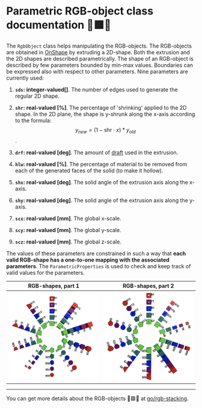 # Parametric RGB-object class documentation &#128721;&#129001;&#128311;


The `RgbObject` class helps manipulating the RGB-objects. The RGB-objects are
obtained in [OnShape][OnShapeAPI] by extruding a 2D-shape. Both the extrusion
and the 2D shapes are described parametrically. The shape of an RGB-object is
described by few parameters bounded by min-max values. Boundaries can be
expressed also with respect to other parameters.  Nine parameters
are currently used:

1.  **`sds`: integer-valued[]**. The number of edges used to generate the
    regular 2D shape.

2.  **`shr`: real-valued [%]**. The percentage of 'shrinking' applied to the 2D
    shape. In the 2D plane, the shape is y-shrunk along the x-axis according to
    the formula: $$ y_{new} = (1 - \mbox{shr} \cdot x)*y_{old} $$.

3.  **`drf`: real-valued [deg]**. The amount of
    [draft](https://en.wikipedia.org/wiki/Draft_\(engineering\)) used in the
    extrusion.

4.  **`hlw`: real-valued [%]**. The percentage of material to be removed from
    each of the generated faces of the solid (to make it hollow).

5.  **`shx`: real-valued [deg]**. The solid angle of the extrusion axis along
    the x-axis.

6.  **`shy`: real-valued [deg]**. The solid angle of the extrusion axis along
    the y-axis.

7.  **`scx`: real-valued [mm]**. The global x-scale.

8.  **`scy`: real-valued [mm]**. The global y-scale.

9.  **`scz`: real-valued [mm]**. The global z-scale.

The values of these parameters are constrained in such a way that **each valid
RGB-shape has a one-to-one mapping with the associated parameters**. The
`ParametricProperties` is used to check and keep track of valid values for the
parameters.

RGB-shapes, part 1                          | RGB-shapes, part 2
:-----------------------------------------: | :--------------------:
![RGB-objects-part1](images/rgb_objects_part1.png)     | ![RGB-objects-part2](images/rgb_objects_part2.png)

--------------------------------------------------------------------------------

You can get more details about the RGB-objects &#128721;&#129001;&#128311; at
[go/rgb-stacking][go/rgb-stacking].

<!-- Hyperlinks  -->

[OnShapeAPI]: https://onshape-public.github.io/docs/

[go/rgb-stacking]:
https://sites.google.com/corp/google.com/rgb--stacking#h.p_Hbvm_ijsde_K
